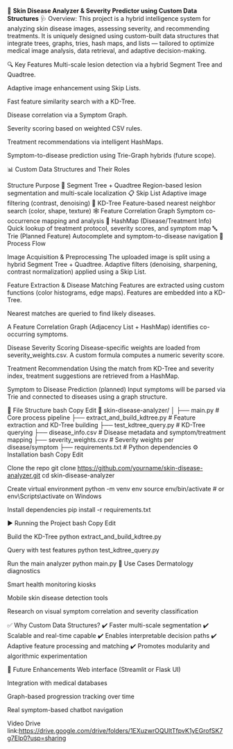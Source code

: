 🧠 **Skin Disease Analyzer & Severity Predictor using Custom Data Structures** 
🩺 Overview: This project is a hybrid intelligence system for analyzing skin disease images, assessing severity, and recommending treatments. It is uniquely designed using custom-built data structures that integrate trees, graphs, tries, hash maps, and lists — tailored to optimize medical image analysis, data retrieval, and adaptive decision-making.

🔍 Key Features Multi-scale lesion detection via a hybrid Segment Tree and Quadtree.

Adaptive image enhancement using Skip Lists.

Fast feature similarity search with a KD-Tree.

Disease correlation via a Symptom Graph.

Severity scoring based on weighted CSV rules.

Treatment recommendations via intelligent HashMaps.

Symptom-to-disease prediction using Trie-Graph hybrids (future scope).

📊 Custom Data Structures and Their Roles

Structure Purpose 📐 Segment Tree + Quadtree Region-based lesion segmentation and multi-scale localization 📋 Skip List Adaptive image filtering (contrast, denoising) 🌲 KD-Tree Feature-based nearest neighbor search (color, shape, texture) 🕸️ Feature Correlation Graph Symptom co-occurrence mapping and analysis 🧮 HashMap (Disease/Treatment Info) Quick lookup of treatment protocol, severity scores, and symptom map 🔤 Trie (Planned Feature) Autocomplete and symptom-to-disease navigation 🔁 Process Flow

Image Acquisition & Preprocessing The uploaded image is split using a hybrid Segment Tree + Quadtree.
Adaptive filters (denoising, sharpening, contrast normalization) applied using a Skip List.

Feature Extraction & Disease Matching Features are extracted using custom functions (color histograms, edge maps).
Features are embedded into a KD-Tree.

Nearest matches are queried to find likely diseases.

A Feature Correlation Graph (Adjacency List + HashMap) identifies co-occurring symptoms.

Disease Severity Scoring Disease-specific weights are loaded from severity_weights.csv.
A custom formula computes a numeric severity score.

Treatment Recommendation Using the match from KD-Tree and severity index, treatment suggestions are retrieved from a HashMap.

Symptom to Disease Prediction (planned) Input symptoms will be parsed via Trie and connected to diseases using a graph structure.

🧪 File Structure bash Copy Edit 📁 skin-disease-analyzer/ │ ├── main.py # Core process pipeline ├── extract_and_build_kdtree.py # Feature extraction and KD-Tree building ├── test_kdtree_query.py # KD-Tree querying ├── disease_info.csv # Disease metadata and symptom/treatment mapping ├── severity_weights.csv # Severity weights per disease/symptom ├── requirements.txt # Python dependencies ⚙️ Installation bash Copy Edit

Clone the repo
git clone https://github.com/yourname/skin-disease-analyzer.git cd skin-disease-analyzer

Create virtual environment
python -m venv env source env/bin/activate # or env\Scripts\activate on Windows

Install dependencies
pip install -r requirements.txt

▶️ Running the Project bash Copy Edit

Build the KD-Tree
python extract_and_build_kdtree.py

Query with test features
python test_kdtree_query.py

Run the main analyzer
python main.py 🚀 Use Cases Dermatology diagnostics

Smart health monitoring kiosks

Mobile skin disease detection tools

Research on visual symptom correlation and severity classification

✅ Why Custom Data Structures? ✔️ Faster multi-scale segmentation ✔️ Scalable and real-time capable ✔️ Enables interpretable decision paths ✔️ Adaptive feature processing and matching ✔️ Promotes modularity and algorithmic experimentation

🧭 Future Enhancements Web interface (Streamlit or Flask UI)

Integration with medical databases

Graph-based progression tracking over time

Real symptom-based chatbot navigation

Video Drive link:https://drive.google.com/drive/folders/1EXuzwrOQUltTfpvK1yEGrofSK7g7Elp0?usp=sharing
